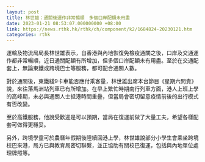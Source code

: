 ```yaml
---
layout: post
title: 林世雄：通關後運作非常暢順　多個口岸配額未用盡
date: 2023-01-21 08:53:07.000000000 +08:00
link: https://news.rthk.hk/rthk/ch/component/k2/1684824-20230121.htm
categories: rthk
---
```


運輸及物流局局長林世雄表示，自香港與內地恢復免檢疫通關之後，口岸及交通運作都非常暢順，近日通關配額有所增加，但多個口岸配額未有用盡。至於在交通配套上，無論東鐵或跨境巴士等服務，都可配合通關人數。

對於通關後，東鐵綫9卡車能否應付乘客量，林世雄出席本台節目《星期六問責》說，來往落馬洲站列車已有所增加。在早上繁忙時期南行列車方面，港人上班上學的高峰期，未必與通關人士抵港時間重疊，但當局會密切留意疫情前後的出行模式有否改變。

至於高鐵服務，他說受歡迎是可以預期，當局在復運前做了大量工夫，希望各樣配套可做得更穩妥。

另外，跨境學童可於農曆年假期後陸續回港上學，林世雄說部分小學生會乘坐跨境校巴來港，局方已與教育局密切聯繫，並正協助有關校巴復運，包括與內地單位處理牌照等。
